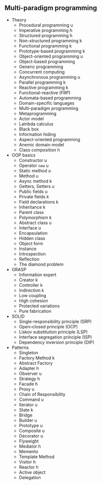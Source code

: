 ## Multi-paradigm programming

- Theory
  - Procedural programming u
  - Imperative programming h
  - Structured programming h
  - Non-structured programming k
  - Functional programming k
  - Prototype-based programming k
  - Object-oriented programming u
  - Object-based programming
  - Generic programming
  - Concurrent computing
  - Asynchronous programming u
  - Parallel programming k
  - Reactive programming k
  - Functional-reactive (FRP)
  - Automata-based programming
  - Domain-specific languages
  - Multi-paradigm programming
  - Metaprogramming
  - Actor model
  - Lambda calculus
  - Black box
  - Information hiding
  - Aspect-oriented programming
  - Anemic domain model
  - Class composition h
- OOP basics
  - Constructor u
  - Operator `new` u
  - Static method u
  - Method u
  - Async method k
  - Getters, Setters u
  - Public fields u
  - Private fields k
  - Field declarations k
  - Inheritance k
  - Parent class
  - Polymorphism k
  - Abstract class u
  - Interface u
  - Encapsulation
  - Hidden class
  - Object form
  - Instance
  - Introspection
  - Reflection
  - The diamond problem
- GRASP
  - Information expert
  - Creator k
  - Controller k
  - Indirection k
  - Low coupling
  - High cohesion
  - Protected variations
  - Pure fabrication
- SOLID
  - Single-responsibility principle (SRP)
  - Open–closed principle (OCP)
  - Liskov substitution principle (LSP)
  - Interface segregation principle (ISP)
  - Dependency inversion principle (DIP)
- Patterns
  - Singleton
  - Factory Method k
  - Abstract Factory
  - Adapter h
  - Observer u
  - Strategy h
  - Facade h
  - Proxy u
  - Chain of Responsibility
  - Command u
  - Iterator u
  - State k
  - Bridge
  - Builder u
  - Prototype u
  - Composite u
  - Decorator u
  - Flyweight
  - Mediator h
  - Memento
  - Template Method
  - Visitor h
  - Reactor h
  - Active object
  - Delegation
